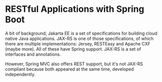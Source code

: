 # RESTful Applications with Spring Boot

A bit of background; Jakarta EE is a set of specifications for building cloud native Java applications. JAX-RS is one of those specifications, of which there are multiple implementations: Jersey, RESTEasy and Apache CXF (maybe more). All of these have Spring support. JAX-RS is a set of interfaces and annotations.

However, Spring MVC also offers REST support, but it's not JAX-RS compliant because both appeared at the same time, developed independently.







